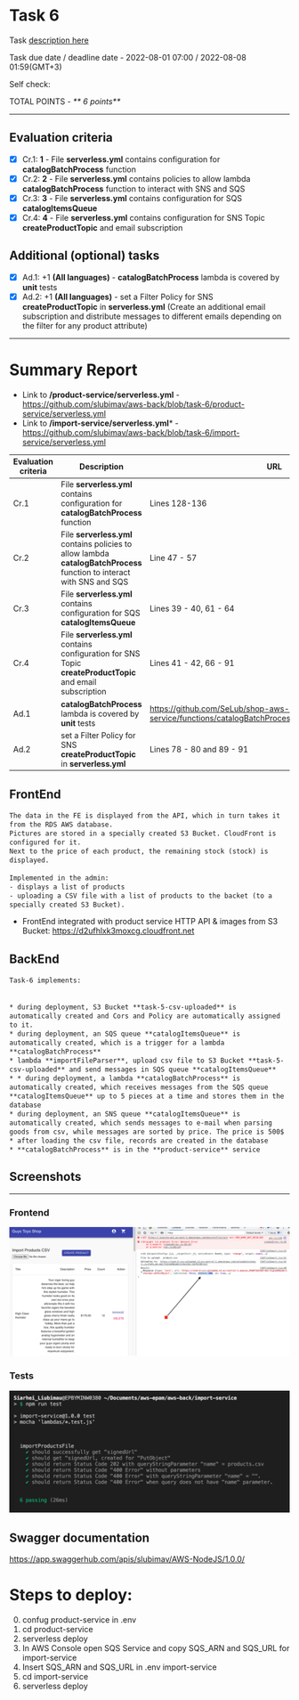 # __Task 6__

Task [description here](https://github.com/EPAM-JS-Competency-center/cloud-development-course-initial/blob/main/6_async_microservices_communication/task.md)

Task due date / deadline date - 	2022-08-01 07:00 / 2022-08-08 01:59(GMT+3)

Self check:
 
 TOTAL POINTS - _** 6 points**_
 
-----------
## __Evaluation criteria__

- [x] Cr.1: **1** - File **serverless.yml** contains configuration for **catalogBatchProcess** function
- [x] Cr.2: **2** - File **serverless.yml** contains policies to allow lambda **catalogBatchProcess** function to interact with SNS and SQS
- [x] Cr.3: **3** - File **serverless.yml** contains configuration for SQS **catalogItemsQueue**
- [x] Cr.4: **4** - File **serverless.yml** contains configuration for SNS Topic **createProductTopic** and email subscription

## __Additional (optional) tasks__

- [x] Ad.1: +1 **(All languages)** - **catalogBatchProcess** lambda is covered by **unit** tests
- [x] Ad.2: +1 **(All languages)** - set a Filter Policy for SNS **createProductTopic** in **serverless.yml** (Create an additional email subscription and distribute messages to different emails depending on the filter for any product attribute)
------------

# __Summary Report__

* Link to **/product-service/serverless.yml** - https://github.com/slubimav/aws-back/blob/task-6/product-service/serverless.yml
* Link to **/import-service/serverless.yml*** - https://github.com/slubimav/aws-back/blob/task-6/import-service/serverless.yml

Evaluation criteria   | Description | URL 
-------|--------------|-----
Cr.1 | File **serverless.yml** contains configuration for **catalogBatchProcess** function   | Lines 128-136 
Cr.2 | File **serverless.yml** contains policies to allow lambda **catalogBatchProcess** function to interact with SNS and SQS | Line 47 - 57
Cr.3 | File **serverless.yml** contains configuration for SQS **catalogItemsQueue** | Lines 39 - 40, 61 - 64
Cr.4 | File **serverless.yml** contains configuration for SNS Topic **createProductTopic** and email subscription | Lines 41 - 42, 66 - 91
Ad.1 | **catalogBatchProcess** lambda is covered by **unit** tests | https://github.com/SeLub/shop-aws-be/blob/task-6/product-service/functions/catalogBatchProcess/catalogBatchProcess.test.js
Ad.2 | set a Filter Policy for SNS **createProductTopic** in **serverless.yml** | Lines 78 - 80 and 89 - 91

## __FrontEnd__

```
The data in the FE is displayed from the API, which in turn takes it from the RDS AWS database.
Pictures are stored in a specially created S3 Bucket. CloudFront is configured for it.
Next to the price of each product, the remaining stock (stock) is displayed.

Implemented in the admin:
- displays a list of products
- uploading a CSV file with a list of products to the backet (to a specially created S3 Bucket).

```

* FrontEnd integrated with product service HTTP API & images from S3 Bucket: https://d2ufhlxk3moxcg.cloudfront.net

## __BackEnd__

```
Task-6 implements:


* during deployment, S3 Bucket **task-5-csv-uploaded** is automatically created and Сors and Policy are automatically assigned to it.
* during deployment, an SQS queue **catalogItemsQueue** is automatically created, which is a trigger for a lambda **catalogBatchProcess**
* lambda **importFileParser**, upload csv file to S3 Bucket **task-5-csv-uploaded** and send messages in SQS queue **catalogItemsQueue**
* * during deployment, a lambda **catalogBatchProcess** is automatically created, which receives messages from the SQS queue **catalogItemsQueue** up to 5 pieces at a time and stores them in the database
* during deployment, an SNS queue **catalogItemsQueue** is automatically created, which sends messages to e-mail when parsing goods from csv, while messages are sorted by price. The price is 500$
* after loading the csv file, records are created in the database
* **catalogBatchProcess** is in the **product-service** service

```

## Screenshots 

------------

### Frontend

![Fronypage screenshot after download CSV](./screenshots/ResposeUfterUpload.png)

### Tests

![Tests resaults](./screenshots/tests.png)

## __Swagger documentation__

https://app.swaggerhub.com/apis/slubimav/AWS-NodeJS/1.0.0/

# Steps to deploy:

0. confug product-service in .env
1. cd product-service
2. serverless deploy 
3. In AWS Console open SQS Service and copy SQS_ARN and SQS_URL for import-service
4. Insert SQS_ARN and SQS_URL in .env import-service
5. cd import-service
6. serverless deploy